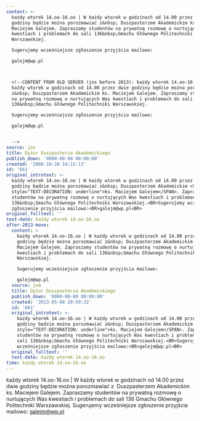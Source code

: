 ```yaml
---
content: >-
  każdy wtorek 14.oo-16.oo | W każdy wtorek w godzinach od 14.00 przez dwie
  godziny będzie można porozmawiać z&nbsp; Duszpasterzem Akademickim ks.
  Maciejem Galejem. Zapraszamy studentów na prywatną rozmowę o nurtujących Was
  kwestiach i problemach do sali 136&nbsp;Gmachu Głównego Politechniki
  Warszawskiej.

  Sugerujemy wcześniejsze zgłoszenie przyjścia mailowo:

  galejm@wp.pl



  <!--CONTENT FROM OLD SERVER (jos before 2013): każdy wtorek 14.oo-16.oo | W
  każdy wtorek w godzinach od 14.00 przez dwie godziny będzie można porozmawiać
  z&nbsp; Duszpasterzem Akademickim ks. Maciejem Galejem. Zapraszamy studentów
  na prywatną rozmowę o nurtujących Was kwestiach i problemach do sali
  136&nbsp;Gmachu Głównego Politechniki Warszawskiej.

  Sugerujemy wcześniejsze zgłoszenie przyjścia mailowo:

  galejm@wp.pl


  -->
source: jos
title: Dyżur Duszpasterza Akademickiego
publish_down: '0000-00-00 00:00:00'
created: '2008-10-28 14:15:13'
id: '661'
original_introtext: >-
  każdy wtorek 14.oo-16.oo | W każdy wtorek w godzinach od 14.00 przez dwie
  godziny będzie można porozmawiać z&nbsp; Duszpasterzem Akademickim <SPAN
  style="TEXT-DECORATION: underline">ks. Maciejem Galejem</SPAN>. Zapraszamy
  studentów na prywatną rozmowę o nurtujących Was kwestiach i problemach do sali
  136&nbsp;Gmachu Głównego Politechniki Warszawskiej.<BR>Sugerujemy wcześniejsze
  zgłoszenie przyjścia mailowo:<BR>galejm@wp.pl<BR>
original_fulltext: ''
text-date: każdy wtorek 14.oo-16.oo
after-2013-move:
  content: >
    każdy wtorek 14.oo-16.oo | W każdy wtorek w godzinach od 14.00 przez dwie
    godziny będzie można porozmawiać z&nbsp; Duszpasterzem Akademickim ks.
    Maciejem Galejem. Zapraszamy studentów na prywatną rozmowę o nurtujących Was
    kwestiach i problemach do sali 136&nbsp;Gmachu Głównego Politechniki
    Warszawskiej.

    Sugerujemy wcześniejsze zgłoszenie przyjścia mailowo:

    galejm@wp.pl
  source: jom
  title: Dyżur Duszpasterza Akademickiego
  publish_down: '0000-00-00 00:00:00'
  created: '2013-05-08 20:59:32'
  id: '661'
  original_introtext: >-
    każdy wtorek 14.oo-16.oo | W każdy wtorek w godzinach od 14.00 przez dwie
    godziny będzie można porozmawiać z&nbsp; Duszpasterzem Akademickim <SPAN
    style="TEXT-DECORATION: underline">ks. Maciejem Galejem</SPAN>. Zapraszamy
    studentów na prywatną rozmowę o nurtujących Was kwestiach i problemach do
    sali 136&nbsp;Gmachu Głównego Politechniki Warszawskiej.<BR>Sugerujemy
    wcześniejsze zgłoszenie przyjścia mailowo:<BR>galejm@wp.pl<BR>
  original_fulltext: ''
  text-date: każdy wtorek 14.oo-16.oo
time: każdy wtorek 14.oo-16.oo
---
```

każdy wtorek 14.oo-16.oo | W każdy wtorek w godzinach od 14.00 przez dwie godziny będzie można porozmawiać z&nbsp; Duszpasterzem Akademickim ks. Maciejem Galejem. Zapraszamy studentów na prywatną rozmowę o nurtujących Was kwestiach i problemach do sali 136&nbsp;Gmachu Głównego Politechniki Warszawskiej.
Sugerujemy wcześniejsze zgłoszenie przyjścia mailowo:
galejm@wp.pl


<!--CONTENT FROM OLD SERVER (jos before 2013): każdy wtorek 14.oo-16.oo | W każdy wtorek w godzinach od 14.00 przez dwie godziny będzie można porozmawiać z&nbsp; Duszpasterzem Akademickim ks. Maciejem Galejem. Zapraszamy studentów na prywatną rozmowę o nurtujących Was kwestiach i problemach do sali 136&nbsp;Gmachu Głównego Politechniki Warszawskiej.
Sugerujemy wcześniejsze zgłoszenie przyjścia mailowo:
galejm@wp.pl

-->

<!--{{json:{"created_date":"2008-10-28 14:15:13","publish_down":"0000-00-00 00:00:00","id":"661"}}}-->